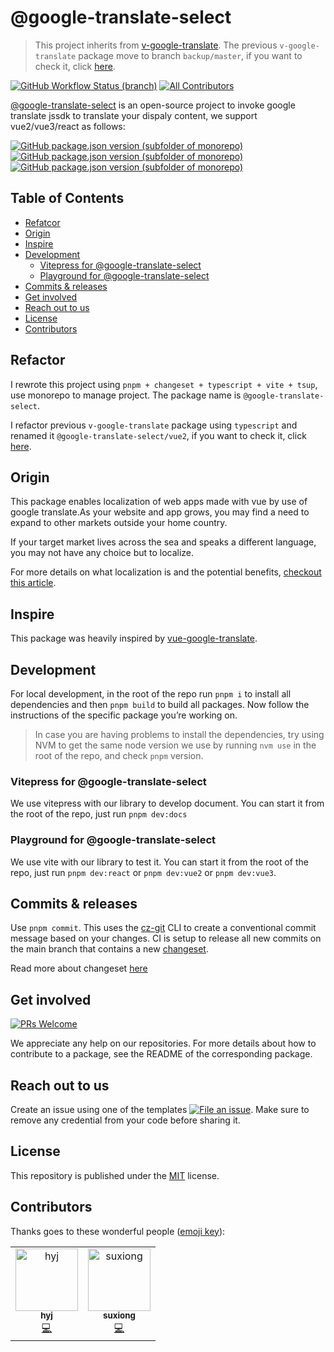 <h1>@google-translate-select</h1>

> This project inherits from [v-google-translate](https://www.npmjs.com/package/v-google-translate). The previous `v-google-translate` package move to branch `backup/master`, if you want to check it, click [here](https://github.com/i7eo/google-translate-select/tree/backup/master).

[![GitHub Workflow Status (branch)](https://img.shields.io/github/workflow/status/i7eo/google-translate-select/Release/master?label=build%20%26%20release)](https://github.com/i7eo/google-translate-select/actions/workflows/release.yml)
[![All Contributors](https://img.shields.io/github/all-contributors/i7eo/google-translate-select/master)](#contributors-)

[@google-translate-select](https://google-translate-select.i7eo.com) is an open-source project to invoke google translate jssdk to translate your dispaly content, we support vue2/vue3/react as follows:

[![GitHub package.json version (subfolder of monorepo)](https://img.shields.io/github/package-json/v/i7eo/google-translate-select?filename=packages%2Freact%2Fpackage.json&label=@google-translate-select%2Freact)](https://github.com/i7eo/google-translate-select/tree/master/packages/react)
[![GitHub package.json version (subfolder of monorepo)](https://img.shields.io/github/package-json/v/i7eo/google-translate-select?filename=packages%2Fvue2%2Fpackage.json&label=@google-translate-select%2Fvue2)](https://github.com/i7eo/google-translate-select/tree/master/packages/vue2)
[![GitHub package.json version (subfolder of monorepo)](https://img.shields.io/github/package-json/v/i7eo/google-translate-select?filename=packages%2Fvue3%2Fpackage.json&label=@google-translate-select%2Fvue3)](https://github.com/i7eo/google-translate-select/tree/master/packages/vue3)

## Table of Contents

- [Refatcor](#refactor)
- [Origin](#origin)
- [Inspire](#inspire)
- [Development](#development)
  - [Vitepress for @google-translate-select](#vitepress-for-google-translate-select)
  - [Playground for @google-translate-select](#playground-for-google-translate-select)
- [Commits & releases](#commits--releases)
- [Get involved](#get-involved)
- [Reach out to us](#reach-out-to-us)
- [License](#license)
- [Contributors](#contributors)

## Refactor

I rewrote this project using `pnpm + changeset + typescript + vite + tsup`, use monorepo to manage project. The package name is `@google-translate-select`.

I refactor previous `v-google-translate` package using `typescript` and renamed it `@google-translate-select/vue2`, if you want to check it, click [here](https://github.com/i7eo/google-translate-select/tree/master/packages/vue2).

## Origin

This package enables localization of web apps made with vue by use of google translate.As your website and app grows, you may find a need to expand to other markets outside your home country.

If your target market lives across the sea and speaks a different language, you may not have any choice but to localize.

For more details on what localization is and the potential benefits, [checkout this article](https://alistapart.com/article/do-you-need-to-localize-your-website/).

## Inspire

This package was heavily inspired by [vue-google-translate](https://github.com/lewis-kori/vue-google-translate).

## Development

For local development, in the root of the repo run `pnpm i` to install all dependencies and then `pnpm build` to build all packages. Now follow the instructions of the specific package you’re working on.

> In case you are having problems to install the dependencies, try using NVM to get the same node version we use by running `nvm use` in the root of the repo, and check `pnpm` version.

### Vitepress for @google-translate-select

We use vitepress with our library to develop document. You can start it from the root of the repo, just run `pnpm dev:docs`

### Playground for @google-translate-select

We use vite with our library to test it. You can start it from the root of the repo, just run `pnpm dev:react` or `pnpm dev:vue2` or `pnpm dev:vue3`.

## Commits & releases

Use `pnpm commit`. This uses the [cz-git](https://cz-git.qbb.sh/) CLI to create a conventional commit message based on your changes. CI is setup to release all new commits on the main branch that contains a new [changeset](https://github.com/changesets/changesets).

Read more about changeset [here](RELEASES.md)

## Get involved

[![PRs Welcome](https://img.shields.io/badge/PRs-welcome-brightgreen.svg?maxAge=31557600)](http://makeapullrequest.com)

We appreciate any help on our repositories. For more details about how to contribute to a package, see the README of the corresponding package.

## Reach out to us

Create an issue using one of the templates [![File an issue](https://img.shields.io/badge/-Create%20Issue-6cc644.svg?logo=github&maxAge=31557600)](https://github.com/i7eo/google-translate-select/issues/new/choose).
Make sure to remove any credential from your code before sharing it.

## License

This repository is published under the [MIT](LICENSE) license.

## Contributors

Thanks goes to these wonderful people ([emoji key](https://allcontributors.org/docs/en/emoji-key)):
<!-- ALL-CONTRIBUTORS-LIST:START - Do not remove or modify this section -->
<!-- prettier-ignore-start -->
<!-- markdownlint-disable -->
<table>
  <tbody>
    <tr>
      <td align="center"><a href="https://github.com/MiracleH"><img src="https://avatars.githubusercontent.com/u/22657524?v=4?s=100" width="100px;" alt="hyj"/><br /><sub><b>hyj</b></sub></a><br /><a href="https://github.com/i7eo/google-translate-select/commits?author=MiracleH" title="Code">💻</a></td>
      <td align="center"><a href="https://yesux.github.io/"><img src="https://avatars.githubusercontent.com/u/44074974?v=4?s=100" width="100px;" alt="suxiong"/><br /><sub><b>suxiong</b></sub></a><br /><a href="https://github.com/i7eo/google-translate-select/commits?author=YeSuX" title="Code">💻</a></td>
    </tr>
  </tbody>
</table>

<!-- markdownlint-restore -->
<!-- prettier-ignore-end -->

<!-- ALL-CONTRIBUTORS-LIST:END -->

<!-- ALL-CONTRIBUTORS-LIST:START - Do not remove or modify this section -->
<!-- prettier-ignore-start -->
<!-- markdownlint-disable -->

<!-- markdownlint-restore -->
<!-- prettier-ignore-end -->

<!-- ALL-CONTRIBUTORS-LIST:END -->
